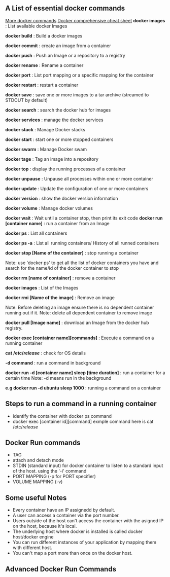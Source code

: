 ## A List of essential docker commands

[More docker commands](https://vmokshagroup.com/blog/steps-to-build-run-and-manage-docker/)
[Docker comprehensive cheat sheet](https://phoenixnap.com/kb/list-of-docker-commands-cheat-sheet)
**docker images** : List available docker Images

**docker build** : Build a docker images

**docker commit** : create an image from a container

**docker push** : Push an Image or a repository to a registry

**docker rename** : Rename a container

**docker port** : List port mapping or a specific mapping for the container

**docker restart** : restart a container

**docker save** : save one or more images to a tar archive (streamed to STDOUT by default)

**docker search** : search the docker hub for images

**docker services** : manage the docker services

**docker stack** : Manage Docker stacks

**docker start** : start one or more stopped containers

**docker swarm** : Manage Docker swam

**docker tage** : Tag an image into a repository

**docker top** : display the running processes of a container

**docker unpause** : Unpause all processes within one or more container

**docker update** : Update the configuration of one or more containers

**docker version** : show the docker version information

**docker volume** : Manage docker volumes

**docker wait** : Wait until a container stop, then print its exit code
**docker run [container name]** : run a container from an Image

**docker ps** : List all containers

**docker ps -a** : List all running containers/ History of all runned containers

**docker stop [Name of the container]** : stop running a container

Note: use 'docker ps' to get all the list of docker containers you have and search for the name/id of the docker container to stop

**docker rm [name of container]** : remove a container

**docker images** : List of the Images

**docker rmi [Name of the image]** : Remove an image

Note: Before deleting an image ensure there is no dependent container running out if it.
Note: delete all dependent container to remove image

**docker pull [Image name]** : download an Image from the docker hub registry.

**docker exec [container name][commands]** : Execute a command on a running container

**cat /etc/_release_** : check for OS details

**-d command** : run a command in background

**docker run -d [container name] sleep [time duration]** : run a container for a certain time
Note: -d means run in the background

**e.g docker run -d ubuntu sleep 1000** : running a command on a container

## Steps to run a command in a running container

- identify the container with docker ps command
- docker exec [container id][command]
  exmple command here is cat /etc/_release_

## Docker Run commands

- TAG
- attach and detach mode
- STDIN (standard input) for docker container to listen to a standard input of the host.
  using the '-i' command
- PORT MAPPING (-p for PORT specifier)
- VOLUME MAPPING (-v)

## Some useful Notes

- Every container have an IP assignedd by default.
- A user can access a container via the port number.
- Users outside of the host can't access the container with the asigned IP on the host, because it's local.
- The underlying host where docker is installed is called docker host/docker engine
- You can run different instances of your application by mapping them with different host.
- You can't map a port more than once on the docker host.

## Advanced Docker Run Commands
